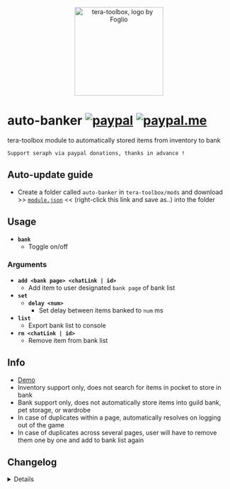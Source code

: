 <p align="center">
<a href="https://discord.gg/dUNDDtw">
<img src="https://github.com/seraphinush-gaming/pastebin/blob/master/logo_ttb_trans.png?raw=true" width="200" height="200" alt="tera-toolbox, logo by Foglio" />
</a>
</p>

# auto-banker [![paypal](https://img.shields.io/badge/paypal-donate-333333.svg?colorA=253B80&colorB=333333)](https://www.paypal.com/cgi-bin/webscr?cmd=_s-xclick&hosted_button_id=B7QQJZV9L5P2J&source=url) [![paypal.me](https://img.shields.io/badge/paypal.me-donate-333333.svg?colorA=169BD7&colorB=333333)](https://www.paypal.me/seraphinush)
tera-toolbox module to automatically stored items from inventory to bank
```
Support seraph via paypal donations, thanks in advance !
```

## Auto-update guide
- Create a folder called `auto-banker` in `tera-toolbox/mods` and download >> [`module.json`](https://raw.githubusercontent.com/seraphinush-gaming/auto-banker/master/module.json) << (right-click this link and save as..) into the folder

## Usage
- __`bank`__
  - Toggle on/off
### Arguments
- __`add <bank page> <chatLink | id>`__
  - Add item to user designated `bank page` of bank list
- __`set`__
  - __`delay <num>`__
    - Set delay between items banked to `num` ms
- __`list`__
  - Export bank list to console
- __`rm <chatLink | id>`__
  - Remove item from bank list

## Info
- [Demo](https://streamable.com/zs550j)
- Inventory support only, does not search for items in pocket to store in bank
- Bank support only, does not automatically store items into guild bank, pet storage, or wardrobe
- In case of duplicates within a page, automatically resolves on logging out of the game
- In case of duplicates across several pages, user will have to remove them one by one and add to bank list again

## Changelog
<details>

    1.00
    - Initial online commit

</details>